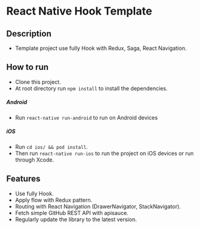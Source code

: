 # React Native Hook Template

## Description
* Template project use fully Hook with Redux, Saga, React Navigation.

## How to run
* Clone this project.
* At root directory run `npm install` to install the dependencies.
##### Android
* Run `react-native run-android` to run on Android devices
##### iOS
* Run `cd ios/ && pod install`.
* Then run `react-native run-ios` to run the project on iOS devices or run through Xcode.

## Features
* Use fully Hook.
* Apply flow with Redux pattern.
* Routing with React Navigation (DrawerNavigator, StackNavigator).
* Fetch simple GitHub REST API with apisauce.
* Regularly update the library to the latest version.
